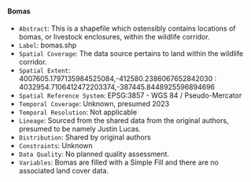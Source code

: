 #### Bomas

- `Abstract`: This is a shapefile which ostensibly contains locations of bomas, or livestock enclosures, within the wildlife corridor.
- `Label`: bomas.shp
- `Spatial Coverage`: The data source pertains to land within the wildlife corridor.
- `Spatial Extent`: 4007605.1797135984525084,-412580.2386067652842030 : 4032954.7106412472203374,-387445.8448925596894696
- `Spatial Reference System`: EPSG:3857 - WGS 84 / Pseudo-Mercator
- `Temporal Coverage`: Unknown, presumed 2023
- `Temporal Resolution`: Not applicable
- `Lineage`: Sourced from the shared data from the original authors, presumed to be namely Justin Lucas. 
- `Distribution`: Shared by original authors
- `Constraints`: Unknown
- `Data Quality`: No planned quality assessment.
- `Variables`: Bomas are filled with a Simple Fill and there are no associated land cover data.
